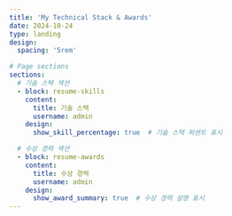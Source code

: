```yaml
---
title: 'My Technical Stack & Awards'
date: 2024-10-24
type: landing
design:
  spacing: '5rem'

# Page sections
sections:
  # 기술 스택 섹션
  - block: resume-skills
    content:
      title: 기술 스택
      username: admin
    design:
      show_skill_percentage: true  # 기술 스택 퍼센트 표시

  # 수상 경력 섹션
  - block: resume-awards
    content:
      title: 수상 경력
      username: admin
    design:
      show_award_summary: true  # 수상 경력 설명 표시
---
```


